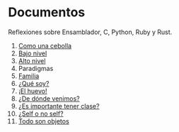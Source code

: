 
# Documentos

Reflexiones sobre Ensamblador, C, Python, Ruby y Rust.

1. [Como una cebolla](01-cebolla.md)
2. [Bajo nivel](02-bajo_nivel.md)
3. [Alto nivel](03-alto_nivel.md)
4. Paradigmas
5. [Familia](05-familia.md)
6. [¿Qué soy?](06-que_soy.md)
7. [¡El huevo!](07-el_huevo.md)
8. [¿De dónde venimos?](08-de_donde_venimos.md)
9. [¿Es importante tener clase?](09-class.md)
10. [¿Self o no self?](10-self.md)
11. [Todo son objetos](11-objetos.md)
